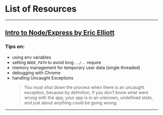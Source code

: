 # List of Resources

---

## [Intro to Node/Express by Eric Elliott](https://medium.com/javascript-scene/introduction-to-node-express-90c431f9e6fd)

### Tips on:
- using env variables
- setting `NODE_PATH` to avoid long `../..` require
- memory management for temporary user data (single threaded)
- debugging with Chrome
- handling Uncaught Exceptions
  > You must shut down the process when there is an uncaught exception, because by definition, if you don’t know what went wrong with the app, your app is in an unknown, undefined state, and just about anything could be going wrong.

---
